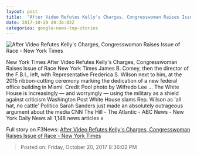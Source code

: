 ```yaml
---
layout: post
title:  "After Video Refutes Kelly's Charges, Congresswoman Raises Issue of Race - New York Times"
date: 2017-10-20 20:36:02Z
categories: google-news-top-stories
---
```


![After Video Refutes Kelly's Charges, Congresswoman Raises Issue of Race - New York Times](https://static01.nyt.com/images/2017/10/21/us/21dc-kelly1/21dc-kelly1-facebookJumbo.jpg)

New York Times After Video Refutes Kelly's Charges, Congresswoman Raises Issue of Race New York Times James B. Comey, then the director of the F.B.I., left, with Representative Frederica S. Wilson next to him, at the 2015 ribbon-cutting ceremony marking the dedication of a new federal office building in Miami. Credit Pool photo by Wilfredo Lee ... The White House is increasingly — and worryingly — using the military as a shield against criticism Washington Post White House slams Rep. Wilson as 'all hat, no cattle' Politico Sarah Sanders just made an absolutely outrageous argument about the media CNN The Hill - The Atlantic - ABC News - New York Daily News all 1,148 news articles »


Full story on F3News: [After Video Refutes Kelly's Charges, Congresswoman Raises Issue of Race - New York Times](http://www.f3nws.com/n/nmVBEE)

> Posted on: Friday, October 20, 2017 8:36:02 PM
